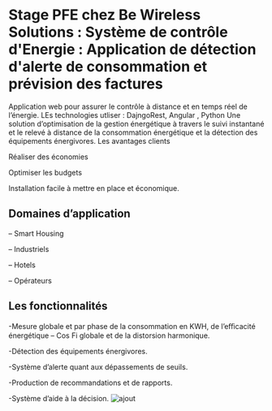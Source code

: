 # Stage PFE chez Be Wireless Solutions : Système de contrôle d'Energie : Application de détection d'alerte de consommation et prévision des factures
Application web pour assurer le contrôle à distance et en temps réel de l’énergie. 
LEs technologies utliser : DajngoRest, Angular , Python
Une solution d’optimisation de la gestion énergétique à travers le suivi instantané et le relevé à distance de la consommation énergétique et la détection des équipements énergivores.
Les avantages clients

Réaliser des économies

Optimiser les budgets

Installation facile à mettre en place et économique.

## Domaines d’application

– Smart Housing

– Industriels

– Hotels

– Opérateurs

## Les fonctionnalités

-Mesure globale et par phase de la consommation en KWH, de l’eﬃcacité énergétique – Cos Fi globale et de la distorsion harmonique.

-Détection des équipements énergivores.

-Système d’alerte quant aux dépassements de seuils.

-Production de recommandations et de rapports.

-Système d’aide à la décision.
![ajout](https://user-images.githubusercontent.com/58324513/136006257-12c54385-c143-425e-b91d-0bb0ad57802e.PNG)
